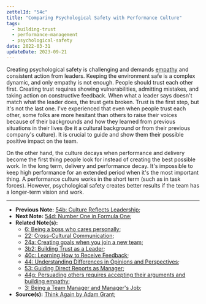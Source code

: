 ```yaml
---
zettelId: "54c"
title: "Comparing Psychological Safety with Performance Culture"
tags:
  - building-trust
  - performance-management
  - psychological-safety
date: 2022-03-31
updateDate: 2023-09-21
---
```


Creating psychological safety is challenging and demands [empathy](/notes/44g/) and consistent action from leaders. Keeping the environment safe is a complex dynamic, and only empathy is not enough. People should trust each other first. Creating trust requires showing vulnerabilities, admitting mistakes, and taking action on constructive feedback. When what a leader says doesn't match what the leader does, the trust gets broken. Trust is the first step, but it's not the last one. I've experienced that even when people trust each other, some folks are more hesitant than others to raise their voices because of their backgrounds and how they learned from previous situations in their lives (be it a cultural background or from their previous company's culture). It is crucial to guide and show them their possible positive impact on the team.

On the other hand, the culture decays when performance and delivery become the first thing people look for instead of creating the best possible work. In the long term, delivery and performance decay. It's impossible to keep high performance for an extended period when it's the most important thing. A performance culture works in the short term (such as in task forces). However, psychological safety creates better results if the team has a longer-term vision and work.

---

- **Previous Note:** [54b: Culture Reflects Leadership](/notes/54b/);
- **Next Note:** [54d: Number One in Formula One](/notes/54d/);
- **Related Note(s):**
  - [6: Being a boss who cares personally](/notes/6/);
  - [22: Cross-Cultural Communication](/notes/22/);
  - [24a: Creating goals when you join a new team](/notes/24a/);
  - [3b2: Building Trust as a Leader](/notes/3b2/);
  - [40c: Learning How to Receive Feedback](/notes/40c/);
  - [44: Understanding Differences in Opinions and Perspectives](/notes/44/);
  - [53: Guiding Direct Reports as Manager](/notes/53/);
  - [44g: Persuading others requires accepting their arguments and building empathy](/notes/44g/);
  - [3: Being a Team Manager and Manager's Job](/notes/3/);
- **Source(s):** [Think Again by Adam Grant](/books/think-again-by-adam-grant-book-summary-review-and-notes/);
